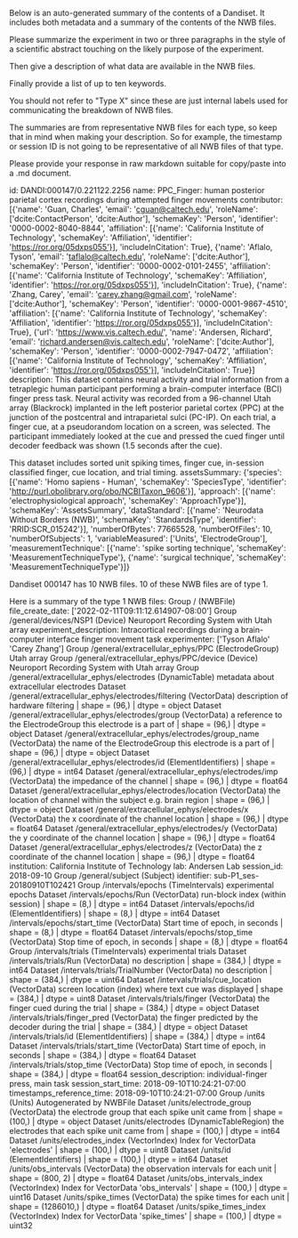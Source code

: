 
Below is an auto-generated summary of the contents of a Dandiset. It includes both metadata and a summary of the contents of the NWB files.

Please summarize the experiment in two or three paragraphs in the style of a scientific abstract touching on the likely purpose of the experiment.

Then give a description of what data are available in the NWB files.

Finally provide a list of up to ten keywords.

You should not refer to "Type X" since these are just internal labels used for communicating the breakdown of NWB files.

The summaries are from representative NWB files for each type, so keep that in mind when making your description. So for example, the timestamp or session ID is not going to be representative of all NWB files of that type.

Please provide your response in raw markdown suitable for copy/paste into a .md document.


id: DANDI:000147/0.221122.2256
name: PPC_Finger: human posterior parietal cortex recordings during attempted finger movements
contributor: [{'name': 'Guan, Charles', 'email': 'cguan@caltech.edu', 'roleName': ['dcite:ContactPerson', 'dcite:Author'], 'schemaKey': 'Person', 'identifier': '0000-0002-8040-8844', 'affiliation': [{'name': 'California Institute of Technology', 'schemaKey': 'Affiliation', 'identifier': 'https://ror.org/05dxps055'}], 'includeInCitation': True}, {'name': 'Aflalo, Tyson', 'email': 'taflalo@caltech.edu', 'roleName': ['dcite:Author'], 'schemaKey': 'Person', 'identifier': '0000-0002-0101-2455', 'affiliation': [{'name': 'California Institute of Technology', 'schemaKey': 'Affiliation', 'identifier': 'https://ror.org/05dxps055'}], 'includeInCitation': True}, {'name': 'Zhang, Carey', 'email': 'carey.zhang@gmail.com', 'roleName': ['dcite:Author'], 'schemaKey': 'Person', 'identifier': '0000-0001-9867-4510', 'affiliation': [{'name': 'California Institute of Technology', 'schemaKey': 'Affiliation', 'identifier': 'https://ror.org/05dxps055'}], 'includeInCitation': True}, {'url': 'https://www.vis.caltech.edu/', 'name': 'Andersen, Richard', 'email': 'richard.andersen@vis.caltech.edu', 'roleName': ['dcite:Author'], 'schemaKey': 'Person', 'identifier': '0000-0002-7947-0472', 'affiliation': [{'name': 'California Institute of Technology', 'schemaKey': 'Affiliation', 'identifier': 'https://ror.org/05dxps055'}], 'includeInCitation': True}]
description: This dataset contains neural activity and trial information from a tetraplegic human participant performing a brain-computer interface (BCI) finger press task. Neural activity was recorded from a 96-channel Utah array (Blackrock) implanted in the left posterior parietal cortex (PPC) at the junction of the postcentral and intraparietal sulci (PC-IP). On each trial, a finger cue, at a pseudorandom location on a screen, was selected. The participant immediately looked at the cue and pressed the cued finger until decoder feedback was shown (1.5 seconds after the cue).

This dataset includes sorted unit spiking times, finger cue, in-session classified finger, cue location, and trial timing.
assetsSummary: {'species': [{'name': 'Homo sapiens - Human', 'schemaKey': 'SpeciesType', 'identifier': 'http://purl.obolibrary.org/obo/NCBITaxon_9606'}], 'approach': [{'name': 'electrophysiological approach', 'schemaKey': 'ApproachType'}], 'schemaKey': 'AssetsSummary', 'dataStandard': [{'name': 'Neurodata Without Borders (NWB)', 'schemaKey': 'StandardsType', 'identifier': 'RRID:SCR_015242'}], 'numberOfBytes': 77665528, 'numberOfFiles': 10, 'numberOfSubjects': 1, 'variableMeasured': ['Units', 'ElectrodeGroup'], 'measurementTechnique': [{'name': 'spike sorting technique', 'schemaKey': 'MeasurementTechniqueType'}, {'name': 'surgical technique', 'schemaKey': 'MeasurementTechniqueType'}]}

Dandiset 000147 has 10 NWB files.
10 of these NWB files are of type 1.


Here is a summary of the type 1 NWB files:
  Group / (NWBFile) 
  file_create_date: ['2022-02-11T09:11:12.614907-08:00']
  Group /general/devices/NSP1 (Device) Neuroport Recording System with Utah array
  experiment_description: Intracortical recordings during a brain-computer interface finger movement task
  experimenter: ['Tyson Aflalo' 'Carey Zhang']
  Group /general/extracellular_ephys/PPC (ElectrodeGroup) Utah array
  Group /general/extracellular_ephys/PPC/device (Device) Neuroport Recording System with Utah array
  Group /general/extracellular_ephys/electrodes (DynamicTable) metadata about extracellular electrodes
  Dataset /general/extracellular_ephys/electrodes/filtering (VectorData) description of hardware filtering | shape = (96,) | dtype = object
  Dataset /general/extracellular_ephys/electrodes/group (VectorData) a reference to the ElectrodeGroup this electrode is a part of | shape = (96,) | dtype = object
  Dataset /general/extracellular_ephys/electrodes/group_name (VectorData) the name of the ElectrodeGroup this electrode is a part of | shape = (96,) | dtype = object
  Dataset /general/extracellular_ephys/electrodes/id (ElementIdentifiers)  | shape = (96,) | dtype = int64
  Dataset /general/extracellular_ephys/electrodes/imp (VectorData) the impedance of the channel | shape = (96,) | dtype = float64
  Dataset /general/extracellular_ephys/electrodes/location (VectorData) the location of channel within the subject e.g. brain region | shape = (96,) | dtype = object
  Dataset /general/extracellular_ephys/electrodes/x (VectorData) the x coordinate of the channel location | shape = (96,) | dtype = float64
  Dataset /general/extracellular_ephys/electrodes/y (VectorData) the y coordinate of the channel location | shape = (96,) | dtype = float64
  Dataset /general/extracellular_ephys/electrodes/z (VectorData) the z coordinate of the channel location | shape = (96,) | dtype = float64
  institution: California Institute of Technology
  lab: Andersen Lab
  session_id: 2018-09-10
  Group /general/subject (Subject) 
  identifier: sub-P1_ses-20180910T102421
  Group /intervals/epochs (TimeIntervals) experimental epochs
  Dataset /intervals/epochs/Run (VectorData) run-block index (within session) | shape = (8,) | dtype = int64
  Dataset /intervals/epochs/id (ElementIdentifiers)  | shape = (8,) | dtype = int64
  Dataset /intervals/epochs/start_time (VectorData) Start time of epoch, in seconds | shape = (8,) | dtype = float64
  Dataset /intervals/epochs/stop_time (VectorData) Stop time of epoch, in seconds | shape = (8,) | dtype = float64
  Group /intervals/trials (TimeIntervals) experimental trials
  Dataset /intervals/trials/Run (VectorData) no description | shape = (384,) | dtype = int64
  Dataset /intervals/trials/TrialNumber (VectorData) no description | shape = (384,) | dtype = uint64
  Dataset /intervals/trials/cue_location (VectorData) screen location (index) where text cue was displayed | shape = (384,) | dtype = uint8
  Dataset /intervals/trials/finger (VectorData) the finger cued during the trial | shape = (384,) | dtype = object
  Dataset /intervals/trials/finger_pred (VectorData) the finger predicted by the decoder during the trial | shape = (384,) | dtype = object
  Dataset /intervals/trials/id (ElementIdentifiers)  | shape = (384,) | dtype = int64
  Dataset /intervals/trials/start_time (VectorData) Start time of epoch, in seconds | shape = (384,) | dtype = float64
  Dataset /intervals/trials/stop_time (VectorData) Stop time of epoch, in seconds | shape = (384,) | dtype = float64
  session_description: individual-finger press, main task
  session_start_time: 2018-09-10T10:24:21-07:00
  timestamps_reference_time: 2018-09-10T10:24:21-07:00
  Group /units (Units) Autogenerated by NWBFile
  Dataset /units/electrode_group (VectorData) the electrode group that each spike unit came from | shape = (100,) | dtype = object
  Dataset /units/electrodes (DynamicTableRegion) the electrodes that each spike unit came from | shape = (100,) | dtype = int64
  Dataset /units/electrodes_index (VectorIndex) Index for VectorData 'electrodes' | shape = (100,) | dtype = uint8
  Dataset /units/id (ElementIdentifiers)  | shape = (100,) | dtype = int64
  Dataset /units/obs_intervals (VectorData) the observation intervals for each unit | shape = (800, 2) | dtype = float64
  Dataset /units/obs_intervals_index (VectorIndex) Index for VectorData 'obs_intervals' | shape = (100,) | dtype = uint16
  Dataset /units/spike_times (VectorData) the spike times for each unit | shape = (1286010,) | dtype = float64
  Dataset /units/spike_times_index (VectorIndex) Index for VectorData 'spike_times' | shape = (100,) | dtype = uint32

